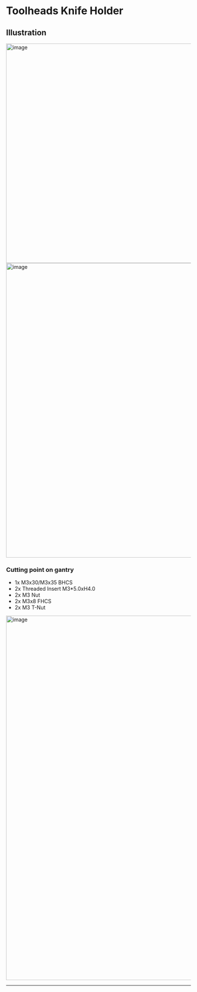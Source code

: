 # Toolheads Knife Holder 

## Illustration
<img width="701" height="597" alt="image" src="https://github.com/user-attachments/assets/05e971b3-13ad-431c-9816-c755dea128c0" />
<img width="940" height="801" alt="image" src="https://github.com/user-attachments/assets/4c479cc9-0d7d-47ea-9ab7-099b56e2017a" />


### Cutting point on gantry
- 1x M3x30/M3x35 BHCS
- 2x Threaded Insert M3*5.0xH4.0
- 2x M3 Nut
- 2x M3x8 FHCS
- 2x M3 T-Nut
<img width="1125" height="991" alt="image" src="https://github.com/user-attachments/assets/de1c7ead-20bb-44b2-a9c4-47c99f8d64c3" />

<br>
<hr>
